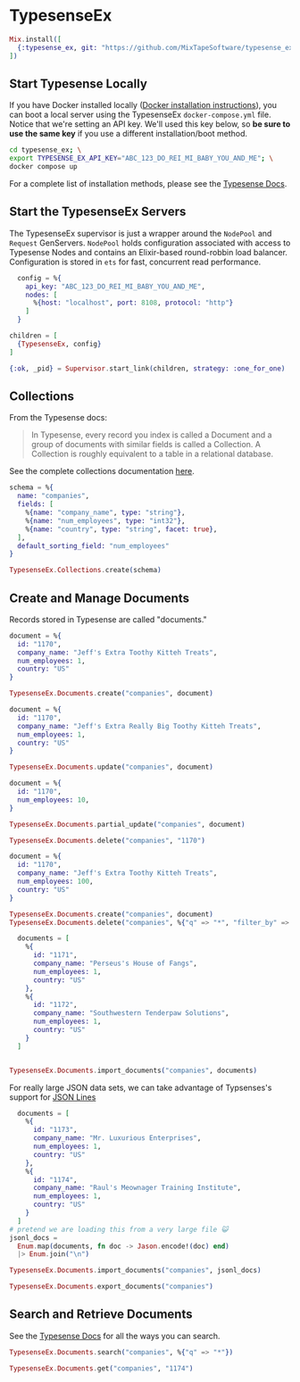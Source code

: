 # TypesenseEx

```elixir
Mix.install([
  {:typesense_ex, git: "https://github.com/MixTapeSoftware/typesense_ex"}
])
```

## Start Typesense Locally

If you have Docker installed locally ([Docker installation instructions](https://docs.docker.com/engine/install/)), you can boot a local server using the TypesenseEx `docker-compose.yml` file. Notice that we're setting an API key. We'll used this key below, so **be sure to use the same key** if you use a different installation/boot method.

```bash
cd typesense_ex; \
export TYPESENSE_EX_API_KEY="ABC_123_DO_REI_MI_BABY_YOU_AND_ME"; \
docker compose up
```

For a complete list of installation methods, please see the [Typesense Docs](https://typesense.org/docs/guide/install-typesense.html).

## Start the TypesenseEx Servers

The TypesenseEx supervisor is just a wrapper around the `NodePool` and `Request` GenServers. `NodePool` holds configuration associated with access to Typesense Nodes and contains an Elixir-based round-robbin load balancer. Configuration is stored in `ets` for fast, concurrent read performance.

```elixir
  config = %{
    api_key: "ABC_123_DO_REI_MI_BABY_YOU_AND_ME",
    nodes: [
      %{host: "localhost", port: 8108, protocol: "http"}
    ]
  }

children = [
  {TypesenseEx, config}
]

{:ok, _pid} = Supervisor.start_link(children, strategy: :one_for_one)

```

<!-- livebook:{"branch_parent_index":1} -->

## Collections

From the Typesense docs:

> In Typesense, every record you index is called a Document and a group of documents with similar fields is called a Collection. A Collection is roughly equivalent to a table in a relational database.

See the complete collections documentation [here](https://typesense.org/docs/0.24.0/api/collections.html#with-pre-defined-schema).

```elixir
schema = %{
  name: "companies",
  fields: [
    %{name: "company_name", type: "string"},
    %{name: "num_employees", type: "int32"},
    %{name: "country", type: "string", facet: true},
  ],
  default_sorting_field: "num_employees"
}

TypesenseEx.Collections.create(schema)
```

<!-- livebook:{"branch_parent_index":1} -->

## Create and Manage Documents

Records stored in Typesense are called "documents."

```elixir
document = %{
  id: "1170",
  company_name: "Jeff's Extra Toothy Kitteh Treats",
  num_employees: 1,
  country: "US"
}

TypesenseEx.Documents.create("companies", document)
```

```elixir
document = %{
  id: "1170",
  company_name: "Jeff's Extra Really Big Toothy Kitteh Treats",
  num_employees: 1,
  country: "US"
}

TypesenseEx.Documents.update("companies", document)
```

```elixir
document = %{
  id: "1170",
  num_employees: 10,
}

TypesenseEx.Documents.partial_update("companies", document)
```

```elixir
TypesenseEx.Documents.delete("companies", "1170")
```

```elixir
document = %{
  id: "1170",
  company_name: "Jeff's Extra Toothy Kitteh Treats",
  num_employees: 100,
  country: "US"
}

TypesenseEx.Documents.create("companies", document)
TypesenseEx.Documents.delete("companies", %{"q" => "*", "filter_by" => "num_employees:>99"})


```

```elixir
  documents = [
    %{
      id: "1171",
      company_name: "Perseus's House of Fangs",
      num_employees: 1,
      country: "US"
    },
    %{
      id: "1172",
      company_name: "Southwestern Tenderpaw Solutions",
      num_employees: 1,
      country: "US"
    }
  ]


TypesenseEx.Documents.import_documents("companies", documents)

```

For really large JSON data sets, we can take advantage of Typsenses's support for [JSON Lines](https://jsonlines.org/examples/)

```elixir
  documents = [
    %{
      id: "1173",
      company_name: "Mr. Luxurious Enterprises",
      num_employees: 1,
      country: "US"
    },
    %{
      id: "1174",
      company_name: "Raul's Meownager Training Institute",
      num_employees: 1,
      country: "US"
    }
  ]
# pretend we are loading this from a very large file 😺
jsonl_docs =
  Enum.map(documents, fn doc -> Jason.encode!(doc) end)
  |> Enum.join("\n")

TypesenseEx.Documents.import_documents("companies", jsonl_docs)

```

```elixir
TypesenseEx.Documents.export_documents("companies")

```

<!-- livebook:{"branch_parent_index":1} -->

## Search and Retrieve Documents

See the [Typesense Docs](https://typesense.org/docs/26.0/api/search.html) for all the ways you can search.

```elixir
TypesenseEx.Documents.search("companies", %{"q" => "*"})
```

```elixir
TypesenseEx.Documents.get("companies", "1174")
```
